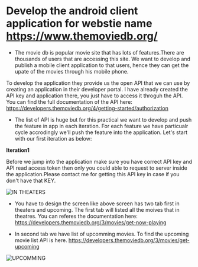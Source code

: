 # Develop the android client application for webstie name https://www.themoviedb.org/

- The movie db is popular movie site that has lots of features.There are thousands of users that are accessing this site. We want to develop and publish a mobile client application to that users, hence they can get the upate of the movies through his mobile phone. 

To develop the application they provide us the open API that we can use by creating an application in their developer portal.
I have already created the API key and application there, you just have to access it throguh the API. You can find the full documentation of the API here: https://developers.themoviedb.org/4/getting-started/authorization

- The list of API is huge but for this practical we want to develop and push the feature in app in each iteration. For each feature we have particualr cycle accrodingly we'll push the feature into the application. Let's start with our first iteration as below:

**Iteration1**

Before we jump into the application make sure you have correct API key and API read access token then only you could able to request to server inside the application.Please contact me for getting this API key in case if you don't have that KEY.

![IN THEATERS](https://github.com/Creolestudios/PracticalRound/blob/master/Experiences/home.png)

- You have to design the screen like above screen has two tab first in theaters and upcoming. The first tab will listed all the moives that in theatres. You can referes the documentation here: https://developers.themoviedb.org/3/movies/get-now-playing

- In second tab we have list of upcomming movies. To find the upcoming movie list API is here.
https://developers.themoviedb.org/3/movies/get-upcoming

![UPCOMMING](https://github.com/Creolestudios/PracticalRound/blob/master/Experiences/upcoming.png)
